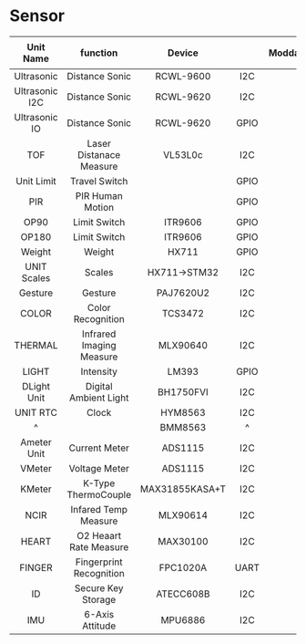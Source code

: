 # Sensor
|Unit Name|function|Device||Moddable|NodeRed MCU|備考|
|:--:|:--:|:--:|:--:|:--:|:--:|:--|
|Ultrasonic|Distance Sonic|RCWL-9600|I2C||||
|Ultrasonic I2C|Distance Sonic|RCWL-9620|I2C||||
|Ultrasonic IO|Distance Sonic|RCWL-9620|GPIO||||
|TOF|Laser Distanace Measure|VL53L0c|I2C||||
|Unit Limit|Travel Switch||GPIO|||
|PIR|PIR Human Motion||GPIO|||
|OP90|Limit Switch|ITR9606|GPIO|||
|OP180|Limit Switch|ITR9606|GPIO|||
|Weight|Weight|HX711|GPIO||||
|UNIT Scales|Scales|HX711->STM32|I2C|||
|Gesture|Gesture|PAJ7620U2|I2C|||
|COLOR|Color Recognition|TCS3472|I2C||||
|THERMAL|Infrared Imaging Measure|MLX90640|I2C|||||
|LIGHT|Intensity|LM393|GPIO||||Analog & Digital Output|
|DLight Unit|Digital Ambient Light|BH1750FVI|I2C|||
|UNIT RTC|Clock|HYM8563|I2C|||
|^||BMM8563|^|||
|Ameter Unit|Current Meter|ADS1115|I2C|||
|VMeter|Voltage Meter|ADS1115|I2C||||
|KMeter|K-Type ThermoCouple|MAX31855KASA+T|I2C|||
|NCIR|Infared Temp Measure|MLX90614|I2C|||
|HEART|O2 Heaart Rate Measure|MAX30100|I2C|||
|FINGER|Fingerprint Recognition|FPC1020A|UART|||
|ID|Secure Key Storage|ATECC608B|I2C|||
|IMU|6-Axis Attitude|MPU6886|I2C|||
